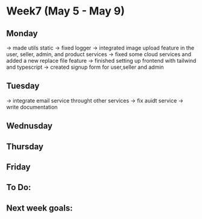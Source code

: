 # Week7 (May 5 - May 9)

## Monday

-> made utils static
-> fixed logger
-> integrated image upload feature in the user, seller, admin, and product services
-> fixed some cloud services and added a new replace file feature
-> finished setting up frontend with tailwind and typescript
-> created signup form for user,seller and admin

## Tuesday

-> integrate email service throught other services
-> fix auidt service
-> write documentation

## Wednusday

## Thursday

## Friday

## To Do:

## Next week goals:
